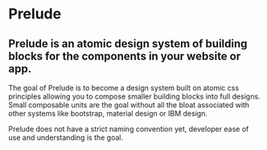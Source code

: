# Prelude

## Prelude is an atomic design system of building blocks for the components in your website or app. 

The goal of Prelude is to become a design system built on atomic css principles allowing you to compose smaller building blocks into full designs. Small composable units are the goal without all the bloat associated with other systems like bootstrap, material design or IBM design.

Prelude does not have a strict naming convention yet, developer ease of use and understanding is the goal.
